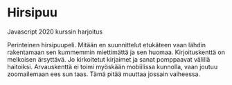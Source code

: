 # Hirsipuu
Javascript 2020 kurssin harjoitus

Perinteinen hirsipuupeli. Mitään en suunnittelut etukäteen vaan lähdin rakentamaan sen kummemmin miettimättä ja sen huomaa.
Kirjoituskenttä on melkoisen ärsyttävä. Jo kirkoitetut kirjaimet ja sanat pomppaavat välillä haitoiksi. Arvauskenttä ei toimi myöskään mobiilissa kunnolla, vaan joutuu zoomailemaan ees sun taas. Tämä pitää muuttaa jossain vaiheessa.
